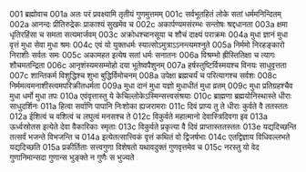 001	ब्रह्मोवाच
001a	अतः परं प्रवक्ष्यामि तृतीयं गुणमुत्तमम्
001c	सर्वभूतहितं लोके सतां धर्ममनिन्दितम्
002a	आनन्दः प्रीतिरुद्रेकः प्राकाश्यं सुखमेव च
002c	अकार्पण्यमसंरम्भः सन्तोषः श्रद्दधानता
003a	क्षमा धृतिरहिंसा च समता सत्यमार्जवम्
003c	अक्रोधश्चानसूया च शौचं दाक्ष्यं पराक्रमः
004a	मुधा ज्ञानं मुधा वृत्तं मुधा सेवा मुधा श्रमः
004c	एवं यो युक्तधर्मः स्यात्सोऽमुत्राऽऽनन्त्यमश्नुते
005a	निर्ममो निरहङ्कारो निराशीः सर्वतः समः
005c	अकामहत इत्येष सतां धर्मः सनातनः
006a	विश्रम्भो ह्रीस्तितिक्षा च त्यागः शौचमतन्द्रिता
006c	आनृशंस्यमसम्मोहो दया भूतेष्वपैशुनम्
007a	हर्षस्तुष्टिर्विस्मयश्च विनयः साधुवृत्तता
007c	शान्तिकर्म विशुद्धिश्च शुभा बुद्धिर्विमोचनम्
008a	उपेक्षा ब्रह्मचर्यं च परित्यागश्च सर्वशः
008c	निर्ममत्वमनाशीस्त्वमपरिक्रीतधर्मता
009a	मुधा दानं मुधा यज्ञो मुधाधीतं मुधा व्रतम्
009c	मुधा प्रतिग्रहश्चैव मुधा धर्मो मुधा तपः
010a	एवंवृत्तास्तु ये केचिल्लोकेऽस्मिन्सत्त्वसंश्रयाः
010c	ब्राह्मणा ब्रह्मयोनिस्थास्ते धीराः साधुदर्शिनः
011a	हित्वा सर्वाणि पापानि निःशोका ह्यजरामराः
011c	दिवं प्राप्य तु ते धीराः कुर्वते वै ततस्ततः
012a	ईशित्वं च वशित्वं च लघुत्वं मनसश्च ते
012c	विकुर्वते महात्मानो देवास्त्रिदिवगा इव
013a	ऊर्ध्वस्रोतस इत्येते देवा वैकारिकाः स्मृताः
013c	विकुर्वते प्रकृत्या वै दिवं प्राप्तास्ततस्ततः
013e	यद्यदिच्छन्ति तत्सर्वं भजन्ते विभजन्ति च
014a	इत्येतत्सात्त्विकं वृत्तं कथितं वो द्विजर्षभाः
014c	एतद्विज्ञाय विधिवल्लभते यद्यदिच्छति
015a	प्रकीर्तिताः सत्त्वगुणा विशेषतो यथावदुक्तं गुणवृत्तमेव च
015c	नरस्तु यो वेद गुणानिमान्सदा गुणान्स भुङ्क्ते न गुणैः स भुज्यते
